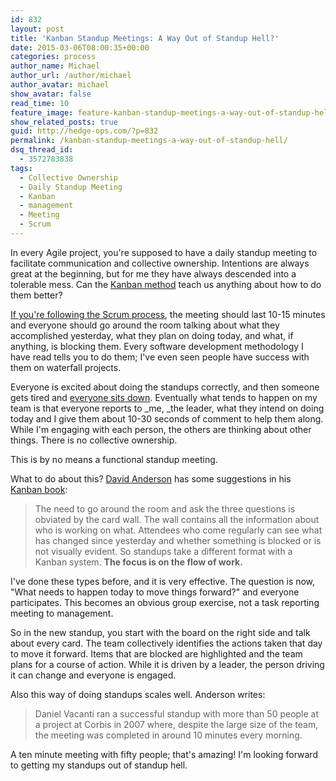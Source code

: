 ```yaml
---
id: 832
layout: post
title: 'Kanban Standup Meetings: A Way Out of Standup Hell?'
date: 2015-03-06T08:00:35+00:00
categories: process
author_name: Michael
author_url: /author/michael
author_avatar: michael
show_avatar: false
read_time: 10
feature_image: feature-kanban-standup-meetings-a-way-out-of-standup-hell 
show_related_posts: true 
guid: http://hedge-ops.com/?p=832
permalink: /kanban-standup-meetings-a-way-out-of-standup-hell/
dsq_thread_id:
  - 3572783838
tags:
  - Collective Ownership
  - Daily Standup Meeting
  - Kanban
  - management
  - Meeting
  - Scrum
---
```

In every Agile project, you're supposed to have a daily standup meeting to facilitate communication and collective ownership. Intentions are always great at the beginning, but for me they have always descended into a tolerable mess. Can the [Kanban method](defining-the-kanban-input-queue/) teach us anything about how to do them better?<!--more-->

[If you're following the Scrum process](http://www.mountaingoatsoftware.com/agile/scrum/daily-scrum), the meeting should last 10-15 minutes and everyone should go around the room talking about what they accomplished yesterday, what they plan on doing today, and what, if anything, is blocking them. Every software development methodology I have read tells you to do them; I've even seen people have success with them on waterfall projects.

Everyone is excited about doing the standups correctly, and then someone gets tired and [everyone sits down](http://www.batimes.com/articles/seven-common-mistakes-with-the-daily-stand-up-meeting.html). Eventually what tends to happen on my team is that everyone reports to _me, _the leader, what they intend on doing today and I give them about 10-30 seconds of comment to help them along. While I'm engaging with each person, the others are thinking about other things. There is no collective ownership.

This is by no means a functional standup meeting.

What to do about this? [David Anderson](http://www.djaa.com/) has some suggestions in his [Kanban book](http://amzn.to/1yaebV5):

> The need to go around the room and ask the three questions is obviated by the card wall. The wall contains all the information about who is working on what. Attendees who come regularly can see what has changed since yesterday and whether something is blocked or is not visually evident. So standups take a different format with a Kanban system. **The focus is on the flow of work.**

I've done these types before, and it is very effective. The question is now, "What needs to happen today to move things forward?" and everyone participates. This becomes an obvious group exercise, not a task reporting meeting to management.

So in the new standup, you start with the board on the right side and talk about every card. The team collectively identifies the actions taken that day to move it forward. Items that are blocked are highlighted and the team plans for a course of action. While it is driven by a leader, the person driving it can change and everyone is engaged.

Also this way of doing standups scales well. Anderson writes:

> Daniel Vacanti ran a successful standup with more than 50 people at a project at Corbis in 2007 where, despite the large size of the team, the meeting was completed in around 10 minutes every morning.

A ten minute meeting with fifty people; that's amazing! I'm looking forward to getting my standups out of standup hell.